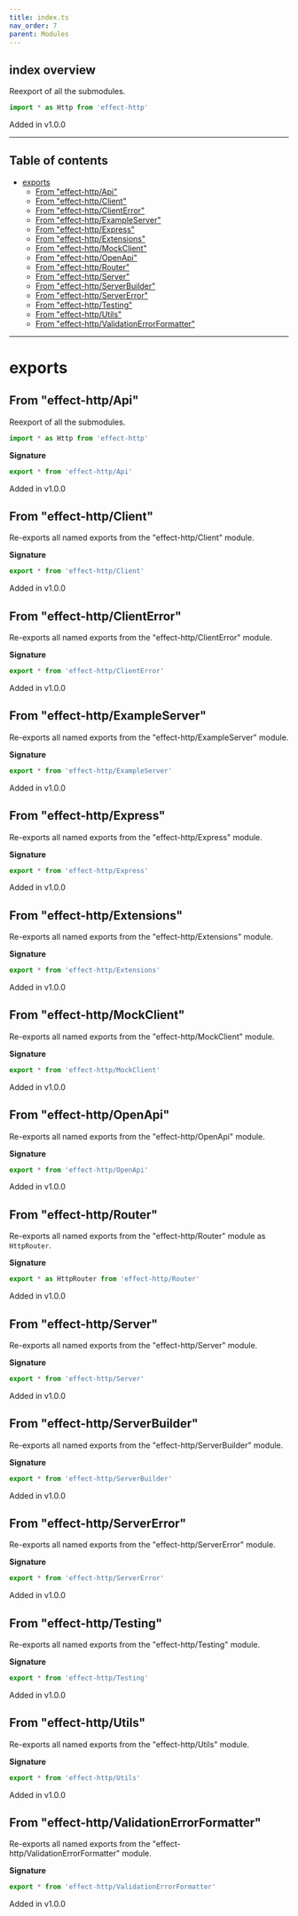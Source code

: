 ```yaml
---
title: index.ts
nav_order: 7
parent: Modules
---
```


## index overview

Reexport of all the submodules.

```ts
import * as Http from 'effect-http'
```

Added in v1.0.0

---

<h2 class="text-delta">Table of contents</h2>

- [exports](#exports)
  - [From "effect-http/Api"](#from-effect-httpapi)
  - [From "effect-http/Client"](#from-effect-httpclient)
  - [From "effect-http/ClientError"](#from-effect-httpclienterror)
  - [From "effect-http/ExampleServer"](#from-effect-httpexampleserver)
  - [From "effect-http/Express"](#from-effect-httpexpress)
  - [From "effect-http/Extensions"](#from-effect-httpextensions)
  - [From "effect-http/MockClient"](#from-effect-httpmockclient)
  - [From "effect-http/OpenApi"](#from-effect-httpopenapi)
  - [From "effect-http/Router"](#from-effect-httprouter)
  - [From "effect-http/Server"](#from-effect-httpserver)
  - [From "effect-http/ServerBuilder"](#from-effect-httpserverbuilder)
  - [From "effect-http/ServerError"](#from-effect-httpservererror)
  - [From "effect-http/Testing"](#from-effect-httptesting)
  - [From "effect-http/Utils"](#from-effect-httputils)
  - [From "effect-http/ValidationErrorFormatter"](#from-effect-httpvalidationerrorformatter)

---

# exports

## From "effect-http/Api"

Reexport of all the submodules.

```ts
import * as Http from 'effect-http'
```

**Signature**

```ts
export * from 'effect-http/Api'
```

Added in v1.0.0

## From "effect-http/Client"

Re-exports all named exports from the "effect-http/Client" module.

**Signature**

```ts
export * from 'effect-http/Client'
```

Added in v1.0.0

## From "effect-http/ClientError"

Re-exports all named exports from the "effect-http/ClientError" module.

**Signature**

```ts
export * from 'effect-http/ClientError'
```

Added in v1.0.0

## From "effect-http/ExampleServer"

Re-exports all named exports from the "effect-http/ExampleServer" module.

**Signature**

```ts
export * from 'effect-http/ExampleServer'
```

Added in v1.0.0

## From "effect-http/Express"

Re-exports all named exports from the "effect-http/Express" module.

**Signature**

```ts
export * from 'effect-http/Express'
```

Added in v1.0.0

## From "effect-http/Extensions"

Re-exports all named exports from the "effect-http/Extensions" module.

**Signature**

```ts
export * from 'effect-http/Extensions'
```

Added in v1.0.0

## From "effect-http/MockClient"

Re-exports all named exports from the "effect-http/MockClient" module.

**Signature**

```ts
export * from 'effect-http/MockClient'
```

Added in v1.0.0

## From "effect-http/OpenApi"

Re-exports all named exports from the "effect-http/OpenApi" module.

**Signature**

```ts
export * from 'effect-http/OpenApi'
```

Added in v1.0.0

## From "effect-http/Router"

Re-exports all named exports from the "effect-http/Router" module as `HttpRouter`.

**Signature**

```ts
export * as HttpRouter from 'effect-http/Router'
```

Added in v1.0.0

## From "effect-http/Server"

Re-exports all named exports from the "effect-http/Server" module.

**Signature**

```ts
export * from 'effect-http/Server'
```

Added in v1.0.0

## From "effect-http/ServerBuilder"

Re-exports all named exports from the "effect-http/ServerBuilder" module.

**Signature**

```ts
export * from 'effect-http/ServerBuilder'
```

Added in v1.0.0

## From "effect-http/ServerError"

Re-exports all named exports from the "effect-http/ServerError" module.

**Signature**

```ts
export * from 'effect-http/ServerError'
```

Added in v1.0.0

## From "effect-http/Testing"

Re-exports all named exports from the "effect-http/Testing" module.

**Signature**

```ts
export * from 'effect-http/Testing'
```

Added in v1.0.0

## From "effect-http/Utils"

Re-exports all named exports from the "effect-http/Utils" module.

**Signature**

```ts
export * from 'effect-http/Utils'
```

Added in v1.0.0

## From "effect-http/ValidationErrorFormatter"

Re-exports all named exports from the "effect-http/ValidationErrorFormatter" module.

**Signature**

```ts
export * from 'effect-http/ValidationErrorFormatter'
```

Added in v1.0.0

